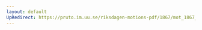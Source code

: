 ```yaml
---
layout: default
UpRedirect: https://pruto.im.uu.se/riksdagen-motions-pdf/1867/mot_1867__ak__175/mot_1867__ak__175-001.pdf
---
```

